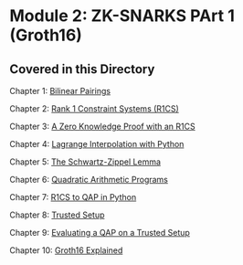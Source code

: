 # Module 2: ZK-SNARKS PArt 1 (Groth16)

## Covered in this Directory
Chapter 1: [Bilinear Pairings]()

Chapter 2: [Rank 1 Constraint Systems (R1CS)]()

Chapter 3: [A Zero Knowledge Proof with an R1CS]()

Chapter 4: [Lagrange Interpolation with Python]()

Chapter 5: [The Schwartz-Zippel Lemma]()

Chapter 6: [Quadratic Arithmetic Programs]()

Chapter 7: [R1CS to QAP in Python]()

Chapter 8: [Trusted Setup]()

Chapter 9: [Evaluating a QAP on a Trusted Setup]()

Chapter 10: [Groth16 Explained]()